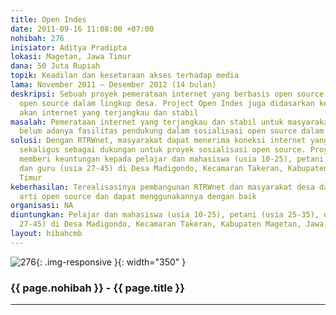 ```yaml
---
title: Open Indes
date: 2011-09-16 11:08:00 +07:00
nohibah: 276
inisiator: Aditya Pradipta
lokasi: Magetan, Jawa Timur
dana: 50 Juta Rupiah
topik: Keadilan dan kesetaraan akses terhadap media
lama: November 2011 – Desember 2012 (14 bulan)
deskripsi: Sebuah proyek pemerataan internet yang berbasis open source dan sosialisasi
  open source dalam lingkup desa. Project Open Indes juga didasarkan kebutuhan masyarakat
  akan internet yang terjangkau dan stabil
masalah: Pemerataan internet yang terjangkau dan stabil untuk masyarakat desa dan
  belum adanya fasilitas pendukung dalam sosialisasi open source dalam lingkup desa
solusi: Dengan RTRWnet, masyarakat dapat menerima koneksi internet yang terjangkau,
  sekaligus sebagai dukungan untuk proyek sosialisasi open source. Proyek ini akan
  memberi keuntungan kepada pelajar dan mahasiswa (usia 10-25), petani (usia 25-35),
  dan guru (usia 27-45) di Desa Madigondo, Kecamaran Takeran, Kabupaten Magetan, Jawa
  Timur
keberhasilan: Terealisasinya pembangunan RTRWnet dan masyarakat desa dapat memahami
  arti open source dan dapat menggunakannya dengan baik
organisasi: NA
diuntungkan: Pelajar dan mahasiswa (usia 10-25), petani (usia 25-35), dan guru (usia
  27-45) di Desa Madigondo, Kecamaran Takeran, Kabupaten Magetan, Jawa Timur
layout: hibahcmb
---
```


![276](/static/img/hibahcmb/276.png){: .img-responsive }{: width="350" }

### {{ page.nohibah }} - {{ page.title }}

---
